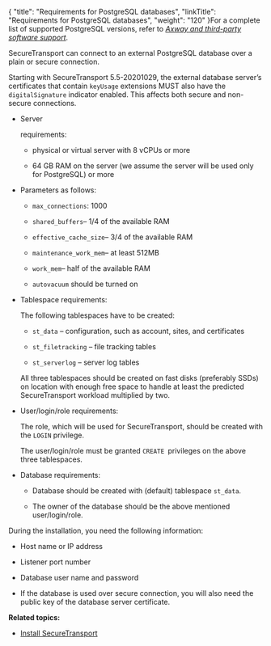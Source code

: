 {
    "title": "Requirements for PostgreSQL databases",
    "linkTitle": "Requirements for PostgreSQL databases",
    "weight": "120"
}For a complete list of supported PostgreSQL versions, refer to [*Axway and third-party software support*](https://docs.axway.com/bundle/SecureTransport_55_AdministratorGuide_allOS_en_HTML5/page/Content/AdministratorsGuide/introduction/r_st_Axway_and_third-party_software_support.htm).

SecureTransport can connect to an external PostgreSQL database over a plain or secure connection.
Starting with SecureTransport 5.5-20201029, the external database server’s certificates that contain `keyUsage` extensions MUST also have the `digitalSignature` indicator enabled. This affects both secure and non-secure connections.

-   Server
    requirements:
    -   physical or virtual server with 8 vCPUs or more
    -   64 GB RAM on the server (we assume the server will be used only for PostgreSQL) or more
-   Parameters as follows:
    -   `max_connections`: 1000
    -   `shared_buffers`– 1/4 of the available RAM
    -   `effective_cache_size`– 3/4 of the available RAM
    -   `maintenance_work_mem`– at least 512MB
    -   `work_mem`– half of the available RAM
    -   `autovacuum` should be turned on
-   Tablespace requirements:  
    The following tablespaces have to be created:
    -   `st_data` – configuration, such as account, sites, and certificates
    -   `st_filetracking` – file tracking tables
    -   `st_serverlog` – server log tables

      
    
    All three tablespaces should be created on fast disks (preferably SSDs) on location with enough free space to handle at least the predicted SecureTransport workload multiplied by two.
-   User/login/role requirements:
      
    <span id="role_requirements"></span>The role, which will be used for SecureTransport, should be created with the `LOGIN` privilege.
    The user/login/role must be granted `CREATE `privileges on the above three tablespaces.
-   Database requirements:  
    
    -   Database should be created with (default) tablespace `st_data`.
    -   The owner of the database should be the above mentioned user/login/role.

During the installation, you need the following information:

-   Host name or IP address
-   Listener port number
-   Database user name and password
-   If the database is used over secure connection, you will also need the public key of the database server certificate.

**Related topics:**

-   [Install SecureTransport](../../../install_overview2)
